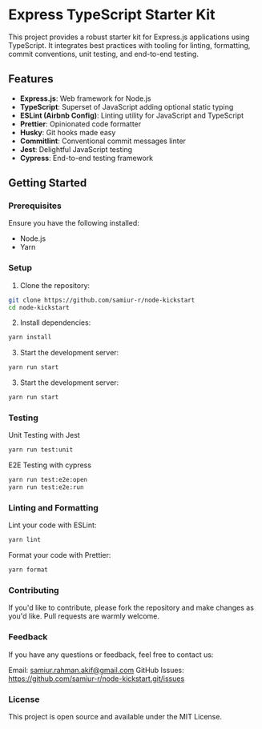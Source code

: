 # Express TypeScript Starter Kit

This project provides a robust starter kit for Express.js applications using TypeScript. It integrates best practices with tooling for linting, formatting, commit conventions, unit testing, and end-to-end testing.

## Features

- **Express.js**: Web framework for Node.js
- **TypeScript**: Superset of JavaScript adding optional static typing
- **ESLint (Airbnb Config)**: Linting utility for JavaScript and TypeScript
- **Prettier**: Opinionated code formatter
- **Husky**: Git hooks made easy
- **Commitlint**: Conventional commit messages linter
- **Jest**: Delightful JavaScript testing
- **Cypress**: End-to-end testing framework

## Getting Started

### Prerequisites

Ensure you have the following installed:

- Node.js
- Yarn

### Setup

1. Clone the repository:

```bash
git clone https://github.com/samiur-r/node-kickstart
cd node-kickstart
```

2. Install dependencies:

```bash
yarn install
```

3. Start the development server:

```bash
yarn run start
```

3. Start the development server:

```bash
yarn run start
```

### Testing

Unit Testing with Jest

```bash
yarn run test:unit
```

E2E Testing with cypress

```bash
yarn run test:e2e:open
yarn run test:e2e:run
```

### Linting and Formatting

Lint your code with ESLint:

```bash
yarn lint
```

Format your code with Prettier:

```bash
yarn format
```

### Contributing

If you'd like to contribute, please fork the repository and make changes as you'd like. Pull requests are warmly welcome.

### Feedback

If you have any questions or feedback, feel free to contact us:

Email: samiur.rahman.akif@gmail.com
GitHub Issues: https://github.com/samiur-r/node-kickstart.git/issues

### License

This project is open source and available under the MIT License.
